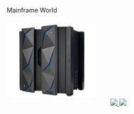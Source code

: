 Mainframe World
### 
<img src="https://github.com/diegoemoyses/diegoemoyses/blob/main/IBM-Z14-removebg-preview.png" alt="IBM Z14">

<div align="center">
  <a href="https://github.com/diegoemoyses">
  <img height="150em" src="ttps://github-readme-stats.vercel.app/api?username=diegoemoyses&show_icons=true&theme=dracula&include_all_commits=true&count_private=true"/>
  <img height="150em" src="https://github-readme-stats.vercel.app/api/top-langs/?username=diegoemoyses&layout=compact&langs_count=7&theme=dracula"/>
  </a>
  <br>
  
</div>
  
